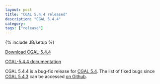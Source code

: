 ```yaml
---
layout: post
title: "CGAL 5.4.4 released"
description: "CGAL 5.4.4"
category:
tags: ["release"]
---
```

{% include JB/setup %}

<i class="glyphicon glyphicon-download"></i>
<a href="https://github.com/CGAL/cgal/releases/tag/v5.4.4">Download CGAL-5.4.4</a>

<i class="glyphicon glyphicon-book"></i>
<a href="https://doc.cgal.org/5.4.4/Manual/index.html">CGAL-5.4.4 documentation</a>

<p>CGAL 5.4.4 is a bug-fix release for <a href="../../../../2022/01/31/cgal54">CGAL 5.4</a>.
The list of fixed bugs since <a href="../../../../2022/07/15/cgal5.4.2">CGAL 5.4.3</a>
can be accessed <a href="https://github.com/CGAL/cgal/issues?q=label%3AMerged_in_5.4.4+-label%3AMerged_in_5.4.2">on Github</a>.</p>
